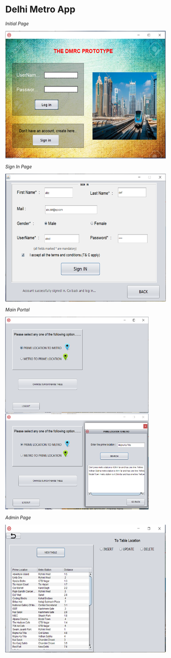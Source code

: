 # Delhi Metro App
*Initial Page*

<img src ="initial_page.png" height="400" width ="550" >

*Sign In Page*

<img src ="Signin -page.png" height="400" width ="550" >

*Main Portal*

<img src ="third.png" height="300" width ="450" >
<img src ="fourth.png" height="300" width ="450" >

*Admin Page*

<img src ="fifth.png" height="400" width ="550" >
